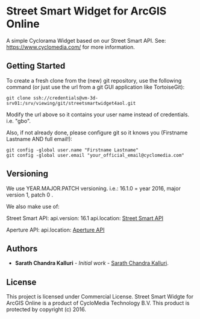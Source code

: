 # Street Smart Widget for ArcGIS Online

A simple Cyclorama Widget based on our Street Smart API.
See: https://www.cyclomedia.com/ for more information.

## Getting Started

To create a fresh clone from the (new) git repository, use the following command (or just use the url from a git GUI application like TortoiseGit):
 ```
 git clone ssh://credentials@vm-3d-srv01:/srv/viewing/git/streetsmartwidget4aol.git
 ```

Modify the url above so it contains your user name instead of credentials. i.e. "gbo".

Also, if not already done, please configure git so it knows you (Firstname Lastname AND full email!):
```
git config -global user.name "Firstname Lastname"
git config -global user.email "your_official_email@cyclomedia.com"
```

## Versioning

We use YEAR.MAJOR.PATCH versioning.
i.e.: 16.1.0 = year 2016, major version 1, patch 0 .

We also make use of:

Street Smart API:
	api.version: 16.1
	api.location: [Street Smart API](https://streetsmart.cyclomedia.com/api/v16.1/StreetSmartAPI.js)

Aperture API:
	api.location: [Aperture API](https://streetsmart.cyclomedia.com/api/v16.1/Aperture.js)



## Authors

* **Sarath Chandra Kalluri** - *Initial work* - [Sarath Chandra Kalluri](mailto:skalluri@cyclomedia.com).

## License

This project is licensed under Commercial License.
Street Smart Widgte for ArcGIS Online is a product of CycloMedia Technology B.V. This product is protected by copyright (c) 2016.

